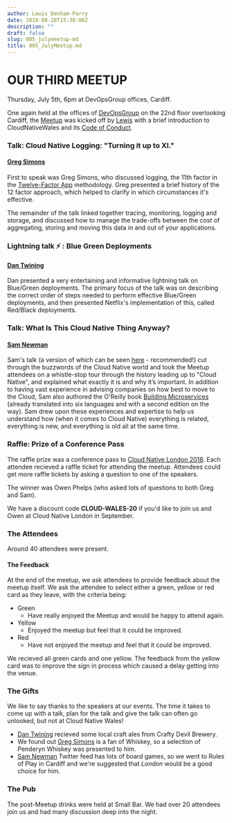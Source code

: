 ```yaml
---
author: Lewis Denham-Parry
date: 2018-08-28T15:38:08Z
description: ""
draft: false
slug: 005_julymeetup-md
title: 005_JulyMeetup.md
---
```


# OUR THIRD MEETUP

Thursday, July 5th, 6pm at DevOpsGroup offices, Cardiff.

One again held at the offices of [DevOpsGroup](https://www.devopsgroup.com/) on the 22nd floor overlooking Cardiff, the [Meetup](https://www.meetup.com/Cloud-Native-Wales/events/lxwbppyxjbsb/) was kicked off by [Lewis](https://twitter.com/denhamparry) with a brief introduction to CloudNativeWales and its [Code of Conduct](https://communitycodeofconduct.com/).

### Talk: Cloud Native Logging: "Turning it up to XI."

#### [Greg Simons](https://twitter.com/gregsimons84)

First to speak was Greg Simons, who discussed logging, the 11th factor in the [Twelve-Factor App](https://12factor.net/) methodology. Greg presented a brief history of the 12 factor approach, which helped to clarify in which circumstances it's effective.

The remainder of the talk linked together tracing, monitoring, logging and storage, and discussed how to manage the trade-offs between the cost of aggregating, storing and moving this data in and out of your applications.

### Lightning talk :zap: : Blue Green Deployments

#### [Dan Twining](https://twitter.com/dantwining)

Dan presented a very entertaining and informative lightning talk on Blue/Green deployments. The primary focus of the talk was on describing the correct order of steps needed to perform effective Blue/Green deployments, and then presented Netflix's implementation of this, called Red/Black deployments.

### Talk: What Is This Cloud Native Thing Anyway?

#### [Sam Newman](https://twitter.com/samnewman)

Sam's talk (a version of which can be seen [here](https://samnewman.io/talks/what-is-cloud-native/) - recommended!) cut through the buzzwords of the Cloud Native world and took the Meetup attendees on a whistle-stop tour through the history leading up to "Cloud Native", and explained what exactly it is and why it’s important. In addition to having vast experience in advising companies on how best to move to the Cloud, Sam also authored the O'Reilly book [Building Microservices](https://samnewman.io/books/building_microservices/) (already translated into six languages and with a second edition on the way). Sam drew upon these experiences and expertise to help us understand how (when it comes to Cloud Native) everything is related, everything is new, and everything is old all at the same time.

### Raffle: Prize of a Conference Pass

The raffle prize was a conference pass to [Cloud Native London 2018](https://skillsmatter.com/conferences/10160-cloudnative-london-2018).  Each attendee recieved a raffle ticket for attending the meetup.  Attendees could get more raffle tickets by asking a question to one of the speakers.

The winner was Owen Phelps (who asked lots of questions to both Greg and Sam).

We have a discount code **CLOUD-WALES-20** if you'd like to join us and Owen at Cloud Native London in September.

### The Attendees

Around 40 attendees were present.

#### The Feedback

At the end of the meetup, we ask attendees to provide feedback about the meetup itself.  We ask the attendee to select either a green, yellow or red card as they leave, with the criteria being:

* Green
    * Have really enjoyed the Meetup and would be happy to attend again.
* Yellow
    * Enjoyed the meetup but feel that it could be improved.
* Red
    * Have not enjoyed the meetup and feel that it could be improved.

We recieved all green cards and one yellow.  The feedback from the yellow card was to improve the sign in process which caused a delay getting into the venue.

### The Gifts

We like to say thanks to the speakers at our events.  The time it takes to come up with a talk, plan for the talk and give the talk can often go unlooked, but not at Cloud Native Wales!

* [Dan Twining](https://twitter.com/dantwining) recieved some local craft ales from Crafty Devil Brewery.
* We found out [Greg Simons](https://twitter.com/gregsimons84) is a fan of Whiskey, so a selection of Penderyn Whiskey was presented to him.
* [Sam Newman](https://twitter.com/samnewman) Twitter feed has lots of board games, so we went to Rules of Play in Cardiff and we're suggested that *London* would be a good choice for him.

### The Pub

The post-Meetup drinks were held at Small Bar.  We had over 20 attendees join us and had many discussion deep into the night.